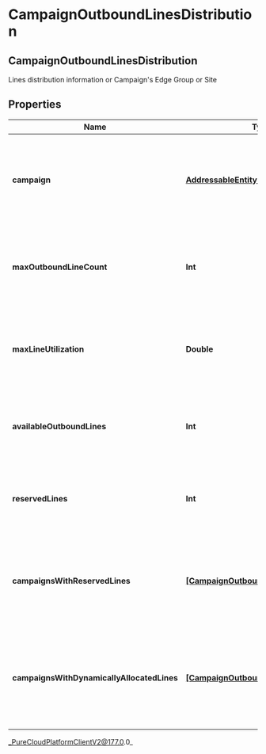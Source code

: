 # CampaignOutboundLinesDistribution

## CampaignOutboundLinesDistribution
Lines distribution information or Campaign&#39;s Edge Group or Site

## Properties

|Name | Type | Description | Notes|
|------------ | ------------- | ------------- | -------------|
| **campaign** | [**AddressableEntityRef**](AddressableEntityRef) | The Campaign for which dialing group distribution information was requested | [optional] |
| **maxOutboundLineCount** | **Int** | Maximum outbound calls that can be placed for Campaign&#39;s Edge Group or Site | [optional] |
| **maxLineUtilization** | **Double** | Maximum ratio of dialer calls to Campaign&#39;s Edge Group or Site capacity | [optional] |
| **availableOutboundLines** | **Int** | Number of available outbound lines in Campaign&#39;s Edge Group or Site | [optional] |
| **reservedLines** | **Int** | Number of reserved outbound lines in Campaign&#39;s Edge Group or Site | [optional] |
| **campaignsWithReservedLines** | [**[CampaignOutboundLinesReservation]**]([CampaignOutboundLinesReservation]) | Information about campaigns with reserving lines in Campaign&#39;s Edge Group or Site | [optional] |
| **campaignsWithDynamicallyAllocatedLines** | [**[CampaignOutboundLinesAllocation]**]([CampaignOutboundLinesAllocation]) | Information about campaigns using dynamic lines allocation in Campaign&#39;s Edge Group or Site | [optional] |



_PureCloudPlatformClientV2@177.0.0_
